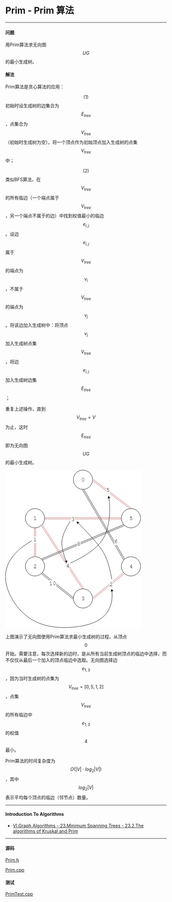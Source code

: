 <script type="text/javascript" src="https://cdnjs.cloudflare.com/ajax/libs/mathjax/2.7.1/MathJax.js?config=TeX-AMS-MML_HTMLorMML"></script>

# Prim - Prim 算法

--------

#### 问题

用Prim算法求无向图$$ UG $$的最小生成树。

#### 解法

Prim算法是贪心算法的应用：

$$ (1) $$ 初始时设生成树的边集合为$$ E_{tree} $$，点集合为$$ V_{tree} $$（初始时生成树为空）。将一个顶点作为初始顶点加入生成树的点集$$ V_{tree} $$中；

$$ (2) $$ 类似BFS算法，在$$ V_{tree} $$的所有临边（一个端点属于$$ V_{tree} $$，另一个端点不属于的边）中找到权值最小的临边$$ e_{i,j} $$。设边$$ e_{i,j} $$属于$$ V_{tree} $$的端点为$$ v_i $$，不属于$$ V_{tree} $$的端点为$$ v_j $$。将该边加入生成树中：将顶点$$ v_j $$加入生成树点集$$ V_{tree} $$，将边$$ e_{i,j} $$加入生成树边集$$ E_{tree} $$；

重复上述操作，直到$$ V_{tree} = V $$为止，这时$$ E_{tree} $$即为无向图$$ UG $$的最小生成树。

![Kruskal1.png](../res/Kruskal1.png)

上图演示了无向图使用Prim算法求最小生成树的过程，从顶点$$ 0 $$开始。需要注意，每次选择新的边时，是从所有当前生成树顶点的临边中选择，而不仅仅从最后一个加入的顶点临边中选取。无向图选择边$$ e_{1,3} $$，因为当时生成树的点集为$$ V_{tree} = [0, 5, 1, 2] $$，点集$$ V_{tree} $$的所有临边中$$ e_{1,3} $$的权值$$ 4 $$最小。

Prim算法的时间复杂度为$$ O(|V| \cdot log_2 |V|) $$，其中$$ log_2 |V| $$表示平均每个顶点的临边（邻节点）数量。

--------

#### Introduction To Algorithms

* [VI.Graph Algorithms - 23.Minimum Spanning Trees - 23.2.The algorithms of Kruskal and Prim](https://mcdtu.files.wordpress.com/2017/03/introduction-to-algorithms-3rd-edition-sep-2010.pdf)

--------

#### 源码

[Prim.h](https://github.com/linrongbin16/Way-to-Algorithm/blob/master/src/GraphTheory/MinSpanningTree/Prim.h)

[Prim.cpp](https://github.com/linrongbin16/Way-to-Algorithm/blob/master/src/GraphTheory/MinSpanningTree/Prim.cpp)

#### 测试

[PrimTest.cpp](https://github.com/linrongbin16/Way-to-Algorithm/blob/master/src/GraphTheory/MinSpanningTree/PrimTest.cpp)

